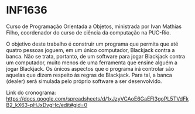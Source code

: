 # INF1636
Curso de Programação Orientada a Objetos, ministrada por Ivan Mathias Filho, coordenador do curso de ciência da computação na PUC-Rio.

O objetivo deste trabalho é construir um programa que permita que até quatro pessoas
joguem, em um único computador, Blackjack contra a banca. Não se trata, portanto, de
um software para jogar Blackjack contra um computador, muito menos de uma
ferramenta que ensine alguém a jogar Blackjack.
Os únicos aspectos que o programa irá controlar são aquelas que dizem respeito às
regras de Blackjack. Para tal, a banca (dealer) será simulada pelo próprio software a ser
desenvolvido.

Link do cronograma:
https://docs.google.com/spreadsheets/d/1xJzyVCAoE6GaEFI3goPL5TVdFkB2_kX63-pHJxDvgHc/edit#gid=0
